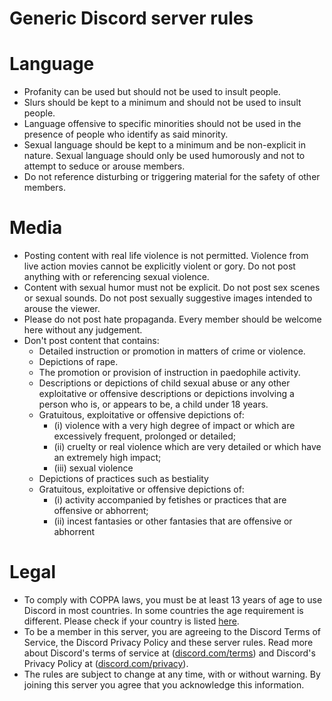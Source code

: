 # Generic Discord server rules
# Language
- Profanity can be used but should not be used to insult people.
- Slurs should be kept to a minimum and should not be used to insult people.
- Language offensive to specific minorities should not be used in the presence of people who identify as said minority.
- Sexual language should be kept to a minimum and be non-explicit in nature. Sexual language should only be used humorously and not to attempt to seduce or arouse members.
- Do not reference disturbing or triggering material for the safety of other members.
# Media
- Posting content with real life violence is not permitted. Violence from live action movies cannot be explicitly violent or gory. Do not post anything with or referencing sexual violence.
- Content with sexual humor must not be explicit. Do not post sex scenes or sexual sounds. Do not post sexually suggestive images intended to arouse the viewer.
- Please do not post hate propaganda. Every member should be welcome here without any judgement.
- Don't post content that contains:
     - Detailed instruction or promotion in matters of crime or violence.
     - Depictions of rape.
     - The promotion or provision of instruction in paedophile activity.
     - Descriptions or depictions of child sexual abuse or any other exploitative or offensive descriptions or depictions involving a person who is, or appears to be, a child under 18 years.
     - Gratuitous, exploitative or offensive depictions of:
        - (i) violence with a very high degree of impact or which are excessively frequent, prolonged or detailed;
        - (ii) cruelty or real violence which are very detailed or which have an extremely high impact;
        - (iii) sexual violence
     - Depictions of practices such as bestiality
     - Gratuitous, exploitative or offensive depictions of:
        - (i) activity accompanied by fetishes or practices that are offensive or abhorrent;
        - (ii) incest fantasies or other fantasies that are offensive or abhorrent

# Legal
- To comply with COPPA laws, you must be at least 13 years of age to use Discord in most countries. In some countries the age requirement is different. Please check if your country is listed <a href="https://support.discord.com/hc/en-us/articles/360040724612">here</a>.
- To be a member in this server, you are agreeing to the Discord Terms of Service, the Discord Privacy Policy and these server rules. Read more about Discord's terms of service at (<a href="https://discord.com/terms">discord.com/terms</a>) and Discord's Privacy Policy at (<a href="https://discord.com/privacy">discord.com/privacy</a>).
- The rules are subject to change at any time, with or without warning. By joining this server you agree that you acknowledge this information.
